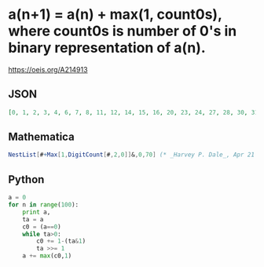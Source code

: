 # a\(n\+1\) \= a\(n\) \+ max\(1, count0s\), where count0s is number of 0's in binary representation of a\(n\)\.
https://oeis.org/A214913
## JSON
```JSON
[0, 1, 2, 3, 4, 6, 7, 8, 11, 12, 14, 15, 16, 20, 23, 24, 27, 28, 30, 31, 32, 37, 40, 44, 47, 48, 52, 55, 56, 59, 60, 62, 63, 64, 70, 74, 78, 81, 85, 88, 92, 95, 96, 101, 104, 108, 111, 112, 116, 119, 120, 123, 124, 126, 127, 128, 135, 139, 143, 146, 151, 154, 158]
```
## Mathematica
```Mathematica
NestList[#+Max[1,DigitCount[#,2,0]]&,0,70] (* _Harvey P. Dale_, Apr 21 2016 *)
```
## Python
```Python
a = 0
for n in range(100):
    print a,
    ta = a
    c0 = (a==0)
    while ta>0:
        c0 += 1-(ta&1)
        ta >>= 1
    a += max(c0,1)
```
